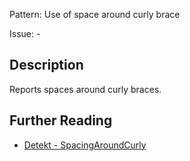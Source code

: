 Pattern: Use of space around curly brace

Issue: -

## Description

Reports spaces around curly braces.

## Further Reading

* [Detekt - SpacingAroundCurly](https://detekt.dev/docs/rules/formatting/#spacingaroundcurly)